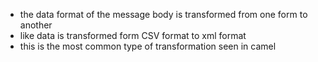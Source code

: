 * the data format of the message body is transformed from one form to another
* like data is transformed form CSV format to xml format
* this is the most common type of transformation seen in camel
